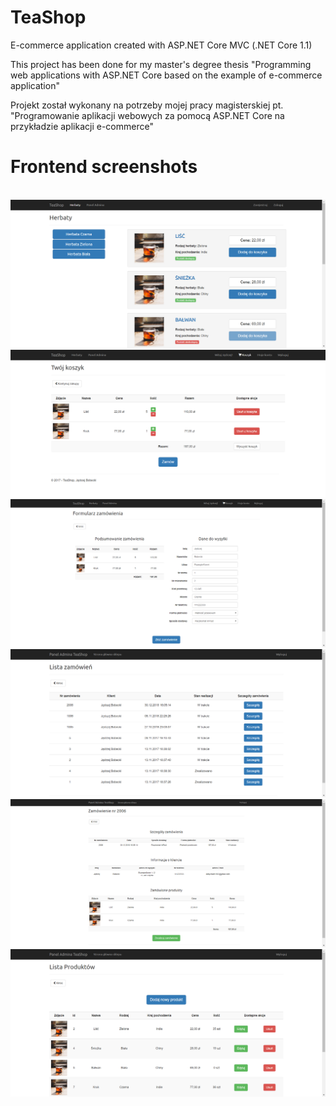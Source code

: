 # TeaShop
E-commerce application created with ASP.NET Core MVC (.NET Core 1.1)

This project has been done for my master's degree thesis "Programming web applications with ASP.NET Core based on the example of e-commerce application"

Projekt został wykonany na potrzeby mojej pracy magisterskiej pt. "Programowanie aplikacji webowych za pomocą ASP.NET Core na przykładzie aplikacji e-commerce"

<h1>Frontend screenshots</h1>
<br>
<img src="Screenshots/Teas.png">
<br>
<img src="Screenshots/Cart.png">
<br>
<img src="Screenshots/OrderSummary.png">
<br>
<img src="Screenshots/Orders.png">
<br>
<img src="Screenshots/OrderDetails.png">
<br>
<img src="Screenshots/ManageProducts.png">
<br>
